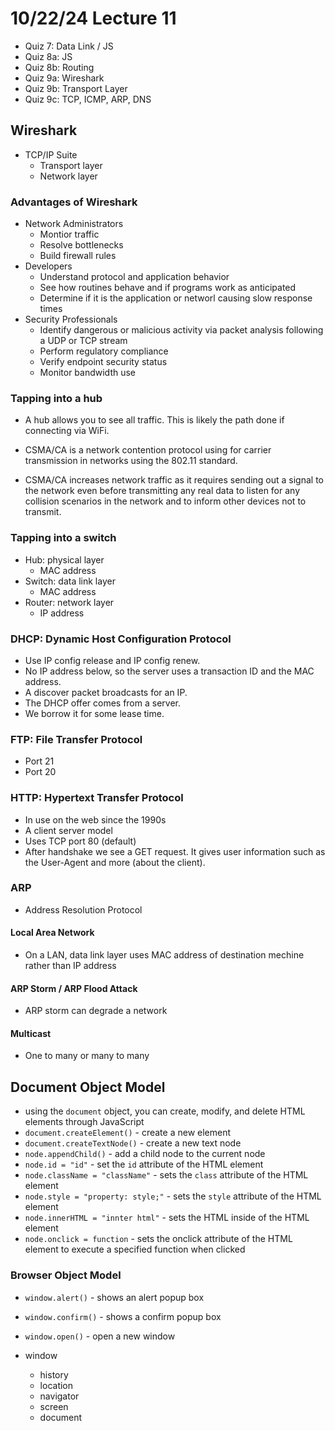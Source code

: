 # 10/22/24 Lecture 11

-   Quiz 7: Data Link / JS
-   Quiz 8a: JS
-   Quiz 8b: Routing
-   Quiz 9a: Wireshark
-   Quiz 9b: Transport Layer
-   Quiz 9c: TCP, ICMP, ARP, DNS

## Wireshark

-   TCP/IP Suite
    -   Transport layer
    -   Network layer

### Advantages of Wireshark

-   Network Administrators
    -   Montior traffic
    -   Resolve bottlenecks
    -   Build firewall rules
-   Developers
    -   Understand protocol and application behavior
    -   See how routines behave and if programs work as anticipated
    -   Determine if it is the application or networl causing slow response times
-   Security Professionals
    -   Identify dangerous or malicious activity via packet analysis following a UDP or TCP stream
    -   Perform regulatory compliance
    -   Verify endpoint security status
    -   Monitor bandwidth use

### Tapping into a hub

-   A hub allows you to see all traffic. This is likely the path done if connecting via WiFi.

-   CSMA/CA is a network contention protocol using for carrier transmission in networks using the 802.11 standard.
-   CSMA/CA increases network traffic as it requires sending out a signal to the network even before transmitting any real data to listen for any collision scenarios in the network and to inform other devices not to transmit.

### Tapping into a switch

-   Hub: physical layer
    -   MAC address
-   Switch: data link layer
    -   MAC address
-   Router: network layer
    -   IP address

### DHCP: Dynamic Host Configuration Protocol

-   Use IP config release and IP config renew.
-   No IP address below, so the server uses a transaction ID and the MAC address.
-   A discover packet broadcasts for an IP.
-   The DHCP offer comes from a server.
-   We borrow it for some lease time.

### FTP: File Transfer Protocol

-   Port 21
-   Port 20

### HTTP: Hypertext Transfer Protocol

-   In use on the web since the 1990s
-   A client server model
-   Uses TCP port 80 (default)
-   After handshake we see a GET request. It gives user information such as the User-Agent and more (about the client).

### ARP

-   Address Resolution Protocol

#### Local Area Network

-   On a LAN, data link layer uses MAC address of destination mechine rather than IP address

#### ARP Storm / ARP Flood Attack

-   ARP storm can degrade a network

#### Multicast

-   One to many or many to many

## Document Object Model

-   using the `document` object, you can create, modify, and delete HTML elements through JavaScript
-   `document.createElement()` - create a new element
-   `document.createTextNode()` - create a new text node
-   `node.appendChild()` - add a child node to the current node
-   `node.id = "id"` - set the `id` attribute of the HTML element
-   `node.className = "className"` - sets the `class` attribute of the HTML element
-   `node.style = "property: style;"` - sets the `style` attribute of the HTML element
-   `node.innerHTML = "innter html"` - sets the HTML inside of the HTML element
-   `node.onclick = function` - sets the onclick attribute of the HTML element to execute a specified function when clicked

### Browser Object Model

-   `window.alert()` - shows an alert popup box
-   `window.confirm()` - shows a confirm popup box
-   `window.open()` - open a new window

-   window
    -   history
    -   location
    -   navigator
    -   screen
    -   document